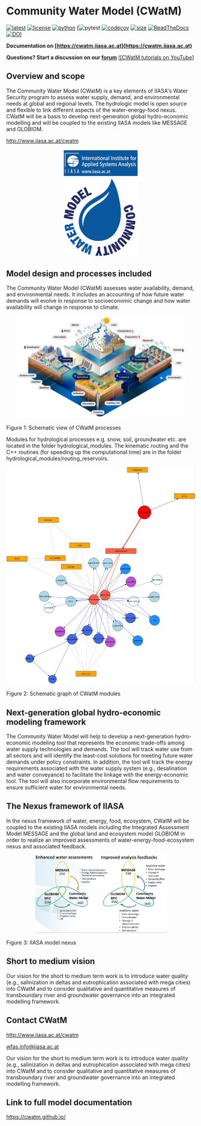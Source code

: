 # Community Water Model (CWatM)

[![latest](https://img.shields.io/github/last-commit/iiasa/CWatM)](https://github.com/iiasa/CWatM)
[![license](https://img.shields.io/github/license/iiasa/CWatM?color=1)](https://github.com/iiasa/CWatM/blob/version1.05/LICENSE)
[![python](https://img.shields.io/badge/python-3.7_|_3.8_|_3.9_|_3.10|_3.11-blue?logo=python&logoColor=white)](https://github.com/iiasa/CWatM)
[![pytest](https://github.com/IAMconsortium/pyam/actions/workflows/pytest.yml/badge.svg)
[![codecov](https://codecov.io/gh/iiasa/CWATM_priv/branch/develop/graph/badge.svg?token=6HENTZM7SC)](https://codecov.io/gh/iiasa/CWATM_priv)
[![size](https://img.shields.io/github/repo-size/iiasa/CWatM)](https://github.com/iiasa/CWatM)
[![ReadTheDocs](https://readthedocs.org/projects/pyam-iamc/badge/?version=latest)](https://cwatm.iiasa.ac.at/)
[![DOI](https://zenodo.org/badge/DOI/10.5281/zenodo.3528097.svg)](https://doi.org/10.5281/zenodo.3528097)


**Documentation on [https://cwatm.iiasa.ac.at](https://cwatm.iiasa.ac.at)**

**Questions? Start a discussion on our [forum](https://github.com/iiasa/CWatM/discussions)**
[![CWatM tutorials on YouTube]](https://youtube.com/playlist?list=PLyT8dd_rWLaymQIewMyzVcjMYvPR8Rqtw)

## Overview and scope

The Community Water Model (CWatM) is a key elements of IIASA's Water Security program to assess water supply, demand, and environmental needs at global and regional levels. The hydrologic model is open source and flexible to link different aspects of the water-energy-food nexus. CWatM will be a basis to develop next-generation global hydro-economic modelling and will be coupled to the existing IIASA models like MESSAGE and GLOBIOM.

http://www.iiasa.ac.at/cwatm


<p align="center">
  <img src="Tools/documentation/_static/CWatM_logo.png" width="200" title="CWatM">
</p>


## Model design and processes included

The Community Water Model (CWatM) assesses water availability, demand, and environmental needs. It includes an accounting of how future water demands will evolve in response to socioeconomic change and how water availability will change in response to climate.

<p align="center">
  <img src="Tools/documentation/_static/Hydrological-model2.jpg" width="450" title="Schematic view of processes">
</p>
Figure 1: Schematic view of CWatM processes

Modules for hydrological processes e.g. snow, soil, groundwater etc. are located in the folder hydrological_modules.
The kinematic routing and the C++ routines (for speeding up the computational time) are in the folder hydrological_modules/routing_reservoirs.

<p align="center">
  <img src="Tools/documentation/_static/schematic_modules.jpg" width="650" title="Schematic modules">
</p>
Figure 2: Schematic graph of CWatM modules

## Next-generation global hydro-economic modeling framework

The Community Water Model will help to develop a next-generation hydro-economic modeling tool that represents the economic trade-offs among water supply technologies and demands.  The tool will track water use from all sectors and will identify the least-cost solutions for meeting future water demands under policy constraints.  In addition, the tool will track the energy requirements associated with the water supply system (e.g., desalination and water conveyance) to facilitate the linkage with the energy-economic tool. The tool will also incorporate environmental flow requirements to ensure sufficient water for environmental needs.

## The Nexus framework of IIASA

In the nexus framework of water, energy, food, ecosystem, CWatM will be coupled to the existing IIASA models including the Integrated Assessment Model MESSAGE and the global land and ecosystem model GLOBIOM in order to realize an improved assessments of water-energy-food-ecosystem nexus and associated feedback.

<p align="center">
  <img src="Tools/documentation/_static/nexus.jpg" width="350" title="IIASA nexus">
</p>
Figure 3: IIASA model nexus


## Short to medium vision

Our vision for the short to medium term work is to introduce water quality (e.g., salinization in deltas and eutrophication associated with mega cities) into CWatM and to consider qualitative and quantitative measures of transboundary river and groundwater governance into an integrated modelling framework.

## Contact CWatM

http://www.iiasa.ac.at/cwatm 

wfas.info@iiasa.ac.at

Our vision for the short to medium term work is to introduce water quality (e.g., salinization in deltas and eutrophication associated with mega cities) into CWatM and to consider qualitative and quantitative measures of transboundary river and groundwater governance into an integrated modelling framework.


## Link to full model documentation

https://cwatm.github.io/

